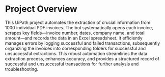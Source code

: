 # Project Overview

This UiPath project automates the extraction of crucial information from 1000 individual PDF invoices. 
The bot systematically opens each invoice, scrapes key fields—invoice number, dates, company name, and total amount—and records the data in an Excel spreadsheet. 
It efficiently manages errors by logging successful and failed transactions, subsequently organizing the invoices into corresponding folders for successful and unsuccessful extractions. 
This robust automation streamlines the data extraction process, enhances accuracy, and provides a structured record of successful and unsuccessful transactions for further analysis and troubleshooting.

